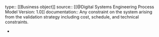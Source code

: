 type:: [[Business object]]
source:: [[@Digital Systems Engineering Process Model Version: 1.0]]
documentation:: Any constraint on the system arising from the validation strategy including cost, schedule, and technical constraints.

-